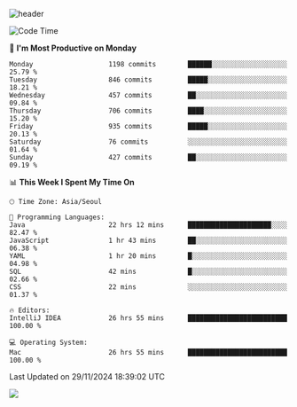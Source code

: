 ![header](https://capsule-render.vercel.app/api?type=Egg&color=timeAuto&height=300&section=header&text=PoPo&fontSize=90&animation=fadeIn)

  <!--START_SECTION:waka-->
![Code Time](http://img.shields.io/badge/Code%20Time-2%2C189%20hrs%201%20min-blue)

📅 **I'm Most Productive on Monday** 

```text
Monday                   1198 commits        ██████░░░░░░░░░░░░░░░░░░░   25.79 % 
Tuesday                  846 commits         █████░░░░░░░░░░░░░░░░░░░░   18.21 % 
Wednesday                457 commits         ██░░░░░░░░░░░░░░░░░░░░░░░   09.84 % 
Thursday                 706 commits         ████░░░░░░░░░░░░░░░░░░░░░   15.20 % 
Friday                   935 commits         █████░░░░░░░░░░░░░░░░░░░░   20.13 % 
Saturday                 76 commits          ░░░░░░░░░░░░░░░░░░░░░░░░░   01.64 % 
Sunday                   427 commits         ██░░░░░░░░░░░░░░░░░░░░░░░   09.19 % 
```


📊 **This Week I Spent My Time On** 

```text
🕑︎ Time Zone: Asia/Seoul

💬 Programming Languages: 
Java                     22 hrs 12 mins      █████████████████████░░░░   82.47 % 
JavaScript               1 hr 43 mins        ██░░░░░░░░░░░░░░░░░░░░░░░   06.38 % 
YAML                     1 hr 20 mins        █░░░░░░░░░░░░░░░░░░░░░░░░   04.98 % 
SQL                      42 mins             █░░░░░░░░░░░░░░░░░░░░░░░░   02.66 % 
CSS                      22 mins             ░░░░░░░░░░░░░░░░░░░░░░░░░   01.37 % 

🔥 Editors: 
IntelliJ IDEA            26 hrs 55 mins      █████████████████████████   100.00 % 

💻 Operating System: 
Mac                      26 hrs 55 mins      █████████████████████████   100.00 % 
```


 Last Updated on 29/11/2024 18:39:02 UTC
<!--END_SECTION:waka-->



<img src="https://capsule-render.vercel.app/api?type=Egg&color=timeAuto&height=300&section=footer&text=PoPo&fontSize=90&animation=fadeIn&reversal=true" />
